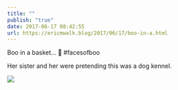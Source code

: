```yaml
---
title: ""
publish: "true"
date: 2017-06-17 08:42:55
url: https://ericmwalk.blog/2017/06/17/boo-in-a.html
---
```


Boo in a basket... 👻 #facesofboo

Her sister and her were pretending this was a dog kennel.

![](https://ericmwalk.blog/uploads/2022/65a97d88aa.jpg)